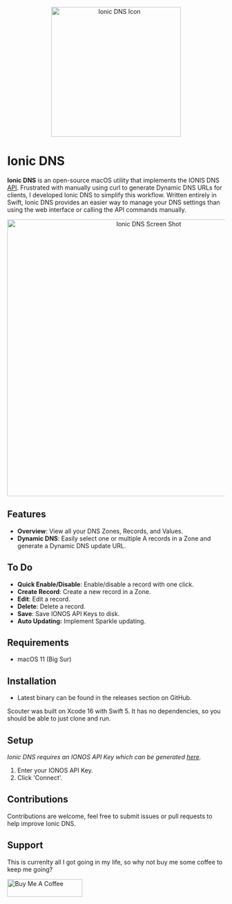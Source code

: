 <p align="center">
    <img alt="Ionic DNS Icon" src="http://www.jonalaniz.com/wp-content/uploads/2025/03/ionic_icon.png" width="300">
  
# Ionic DNS

**Ionic DNS** is an open-source macOS utility that implements the IONIS DNS [API](https://developer.hosting.ionos.com/docs/dns). Frustrated with manually using curl to generate Dynamic DNS URLs for clients, I developed Ionic DNS to simplify this workflow. Written entirely in Swift, Ionic DNS provides an easier way to manage your DNS settings than using the web interface or calling the API commands manually.

<p align="center">
    <img alt="Ionic DNS Screen Shot" src="http://www.jonalaniz.com/wp-content/uploads/2025/03/ionic_ss.png" width="640">


## Features
- **Overview**: View all your DNS Zones, Records, and Values.
- **Dynamic DNS**: Easily select one or multiple A records in a Zone and generate a Dynamic DNS update URL.

## To Do

- **Quick Enable/Disable**: Enable/disable a record with one click.
- **Create Record**: Create a new record in a Zone.
- **Edit**: Edit a record.
- **Delete**: Delete a record.
- **Save**: Save IONOS API Keys to disk.
- **Auto Updating:** Implement Sparkle updating.

## Requirements
- macOS 11 (Big Sur)

## Installation
- Latest binary can be found in the releases section on GitHub.

Scouter was built on Xcode 16 with Swift 5. It has no dependencies, so you should be able to just clone and run.

## Setup

*Ionic DNS requires an IONOS API Key which can be generated [here](https://developer.hosting.ionos.com/keys).*

1. Enter your IONOS API Key.
2. Click 'Connect'.

## Contributions
Contributions are welcome, feel free to submit issues or pull requests to help improve Ionic DNS.

## Support
This is currenlty all I got going in my life, so why not buy me some coffee to keep me going?

<a href="https://www.buymeacoffee.com/jonalaniz" target="_blank"><img src="https://www.buymeacoffee.com/assets/img/custom_images/yellow_img.png" alt="Buy Me A Coffee" height="41" width="174"></a>
